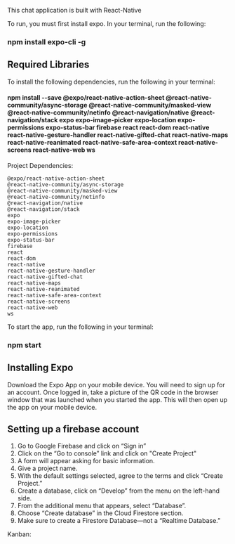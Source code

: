 This chat application is built with React-Native

To run, you must first install expo. In your terminal, run the following:

### **npm install expo-cli -g**

## Required Libraries

To install the following dependencies, run the following in your terminal:

#### npm install --save @expo/react-native-action-sheet @react-native-community/async-storage @react-native-community/masked-view @react-native-community/netinfo @react-navigation/native @react-navigation/stack expo expo-image-picker expo-location expo-permissions expo-status-bar firebase react react-dom react-native react-native-gesture-handler react-native-gifted-chat react-native-maps react-native-reanimated react-native-safe-area-context react-native-screens react-native-web ws

Project Dependencies:

    @expo/react-native-action-sheet
    @react-native-community/async-storage
    @react-native-community/masked-view
    @react-native-community/netinfo
    @react-navigation/native
    @react-navigation/stack
    expo
    expo-image-picker
    expo-location
    expo-permissions
    expo-status-bar
    firebase
    react
    react-dom
    react-native
    react-native-gesture-handler
    react-native-gifted-chat
    react-native-maps
    react-native-reanimated
    react-native-safe-area-context
    react-native-screens
    react-native-web
    ws
    
To start the app, run the following in your terminal:
   
### npm start

## Installing Expo 

Download the Expo App on your mobile device. You will need to sign up for an account. Once logged in, take a picture of the QR code in the browser window that was launched when you started the app. This will then open up the app on your mobile device.

## Setting up a firebase account

1. Go to Google Firebase and click on “Sign in”
2. Click on the “Go to console” link and click on "Create Project"
3. A form will appear asking for basic information.
4. Give a project name.
5. With the default settings selected, agree to the terms and click “Create Project.”
6. Create a database, click on “Develop” from the menu on the left-hand side.
7. From the additional menu that appears, select “Database”.
8. Choose “Create database” in the Cloud Firestore section.
9. Make sure to create a Firestore Database—not a “Realtime Database.”


Kanban: 
    
    

